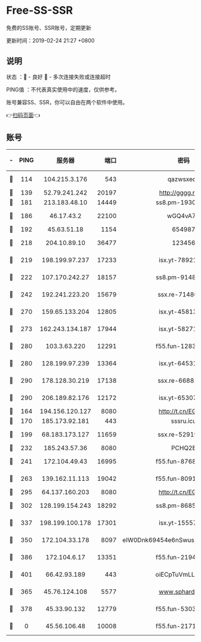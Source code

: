 # Free-SS-SSR

免费的SS账号、SSR账号，定期更新

更新时间：2019-02-24 21:27 +0800

## 说明

状态     ：🙂 - 良好 🙁 - 多次连接失败或连接超时

PING值   ：不代表真实使用中的速度，仅供参考。

账号兼容SS、SSR，你可以自由在两个软件中使用。

👉[扫码页面](https://liesauer.github.io/free-ss-ssr.github.io/)👈

## 账号

|-|PING|服务器|端口|密码|加密方式|区域|
|:----:|:----:|:-----:|-----:|:----:|:----:|:----:|
|🙂|114|104.215.3.176|543|qazwsxedc|aes-256-gcm|JP|
|🙂|139|52.79.241.242|20197|http://gggg.rocks|chacha20|KR|
|🙂|181|213.183.48.10|14449|ss8.pm-19302630|rc4-md5|RU|
|🙂|186|46.17.43.2|22100|wGQ4vA7D|aes-256-gcm|RU|
|🙂|192|45.63.51.18|1154|654987|chacha20|US|
|🙂|218|204.10.89.10|36477|123456|aes-256-cfb|US|
|🙂|219|198.199.97.237|17233|isx.yt-78921785|aes-256-cfb|US|
|🙂|222|107.170.242.27|18157|ss8.pm-91485344|aes-256-cfb|US|
|🙂|242|192.241.223.20|15679|ssx.re-71480022|aes-256-cfb|US|
|🙂|270|159.65.133.204|12805|isx.yt-45813634|aes-256-cfb|SG|
|🙂|273|162.243.134.187|17944|isx.yt-58271425|aes-256-cfb|US|
|🙂|280|103.3.63.220|12291|f55.fun-12834026|aes-256-cfb|SG|
|🙂|280|128.199.97.239|13364|isx.yt-64531028|aes-256-cfb|SG|
|🙂|290|178.128.30.219|17138|ssx.re-66881258|aes-256-cfb|SG|
|🙂|290|206.189.82.176|12172|isx.yt-65307149|aes-256-cfb|SG|
|🙂|164|194.156.120.127|8080|http://t.cn/EGJIyrl|rc4-md5|RU|
|🙂|170|185.173.92.181|443|sssru.icu|rc4-md5|RU|
|🙂|199|68.183.173.127|11659|ssx.re-52919740|aes-256-cfb|US|
|🙂|232|185.243.57.36|8080|PCHQ2E|rc4-md5|US|
|🙂|241|172.104.49.43|16995|f55.fun-87684540|aes-256-cfb|SG|
|🙂|263|139.162.11.113|19042|f55.fun-80913463|aes-256-cfb|SG|
|🙂|295|64.137.160.203|8080|http://t.cn/EGJIyrl|rc4-md5|CA|
|🙂|302|128.199.154.243|18292|ss8.pm-86852078|aes-256-cfb|SG|
|🙂|337|198.199.100.178|17301|isx.yt-15557891|aes-256-cfb|US|
|🙂|350|172.104.33.178|8097|eIW0Dnk69454e6nSwuspv9DmS201tQ0D|aes-256-cfb|SG|
|🙂|386|172.104.6.17|13351|f55.fun-21946143|aes-256-cfb|US|
|🙂|401|66.42.93.189|443|oiECpTuVmLLxk4Ts|aes-256-cfb|US|
|🙁|365|45.76.124.108|5577|www.sphard.com|aes-256-cfb|AU|
|🙁|378|45.33.90.132|12779|f55.fun-53037025|aes-256-cfb|US|
|🙁|0|45.56.106.48|10008|f55.fun-21710471|aes-256-cfb|US|
